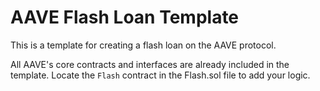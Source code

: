 # AAVE Flash Loan Template

This is a template for creating a flash loan on the AAVE protocol.

All AAVE's core contracts and interfaces are already included in the template. Locate the `Flash` contract in the Flash.sol file to add your logic. 